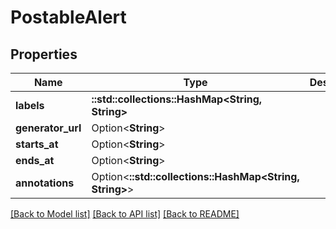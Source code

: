 # PostableAlert

## Properties

Name | Type | Description | Notes
------------ | ------------- | ------------- | -------------
**labels** | **::std::collections::HashMap<String, String>** |  | 
**generator_url** | Option<**String**> |  | [optional]
**starts_at** | Option<**String**> |  | [optional]
**ends_at** | Option<**String**> |  | [optional]
**annotations** | Option<**::std::collections::HashMap<String, String>**> |  | [optional]

[[Back to Model list]](../README.md#documentation-for-models) [[Back to API list]](../README.md#documentation-for-api-endpoints) [[Back to README]](../README.md)


